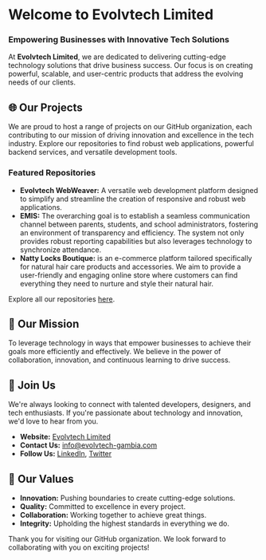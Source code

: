 # Welcome to Evolvtech Limited

### Empowering Businesses with Innovative Tech Solutions

At **Evolvtech Limited**, we are dedicated to delivering cutting-edge technology solutions that drive business success. Our focus is on creating powerful, scalable, and user-centric products that address the evolving needs of our clients.

## 🌐 Our Projects

We are proud to host a range of projects on our GitHub organization, each contributing to our mission of driving innovation and excellence in the tech industry. Explore our repositories to find robust web applications, powerful backend services, and versatile development tools.

### Featured Repositories

- **Evolvtech WebWeaver:** A versatile web development platform designed to simplify and streamline the creation of responsive and robust web applications.
- **EMIS:** The overarching goal is to establish a seamless communication channel between parents, students, and school administrators, fostering an environment of transparency and efficiency. The system not only provides robust reporting capabilities but also leverages technology to synchronize attendance.
- **Natty Locks Boutique:** is an e-commerce platform tailored specifically for natural hair care products and accessories. We aim to provide a user-friendly and engaging online store where customers can find everything they need to nurture and style their natural hair.


Explore all our repositories [here](https://github.com/orgs/Evolvtech-Limited/repositories).

## 🚀 Our Mission

To leverage technology in ways that empower businesses to achieve their goals more efficiently and effectively. We believe in the power of collaboration, innovation, and continuous learning to drive success.

## 🤝 Join Us

We're always looking to connect with talented developers, designers, and tech enthusiasts. If you're passionate about technology and innovation, we'd love to hear from you.

- **Website:** [Evolvtech Limited](https://evolvtech.example.com)
- **Contact Us:** info@evolvtech-gambia.com
- **Follow Us:** [LinkedIn](https://www.linkedin.com/company/evolvtech-limited), [Twitter](https://twitter.com/evolvtech)

## 🌟 Our Values

- **Innovation:** Pushing boundaries to create cutting-edge solutions.
- **Quality:** Committed to excellence in every project.
- **Collaboration:** Working together to achieve great things.
- **Integrity:** Upholding the highest standards in everything we do.

Thank you for visiting our GitHub organization. We look forward to collaborating with you on exciting projects!
